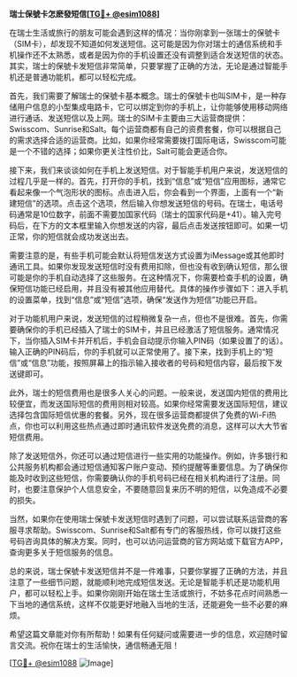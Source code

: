 **瑞士保號卡怎麽發短信[[TG💪+ @esim1088](https://t.me/s/esim1088)]**

在瑞士生活或旅行的朋友可能会遇到这样的情况：当你刚拿到一张瑞士的保號卡（SIM卡），却发现不知道如何发送短信。这可能是因为你对瑞士的通信系统和手机操作还不太熟悉，或者是因为你的手机设置还没有调整到适合发送短信的状态。其实，瑞士的保號卡发短信非常简单，只要掌握了正确的方法，无论是通过智能手机还是普通功能机，都可以轻松完成。

首先，我们需要了解瑞士的保號卡基本概念。瑞士的保號卡也叫SIM卡，是一种存储用户信息的小型集成电路卡，它可以绑定到你的手机上，让你能够使用移动网络进行通话、发送短信以及上网。瑞士的SIM卡主要由三大运营商提供：Swisscom、Sunrise和Salt。每个运营商都有自己的资费套餐，你可以根据自己的需求选择合适的运营商。比如，如果你经常需要拨打国际电话，Swisscom可能是一个不错的选择；如果你更关注性价比，Salt可能会更适合你。

接下来，我们来谈谈如何在手机上发送短信。对于智能手机用户来说，发送短信的过程几乎是一样的。首先，打开你的手机，找到“信息”或“短信”应用图标，通常它看起来像一个气泡形状的图标。点击进入后，你会看到一个界面，上面有一个“新建短信”的选项。点击这个选项，然后输入你想发送短信的号码。在瑞士，电话号码通常是10位数字，前面不需要加国家代码（瑞士的国家代码是+41）。输入完号码后，在下方的文本框里输入你想发送的内容，最后点击发送按钮即可。如果一切正常，你的短信就会成功发送出去。

需要注意的是，有些手机可能会默认将短信发送方式设置为iMessage或其他即时通讯工具。如果你发现发送短信时没有费用扣除，但也没有收到确认短信，那么很可能是你的手机自动选择了这些服务。在这种情况下，你需要检查手机的设置，确保短信功能已经启用，并且没有被其他应用替代。具体的操作步骤如下：进入手机的设置菜单，找到“信息”或“短信”选项，确保“发送作为短信”功能已开启。

对于功能机用户来说，发送短信的过程稍微复杂一点，但也不是很难。首先，你需要确保你的手机已经插入了瑞士的SIM卡，并且已经激活了短信服务。通常情况下，当你插入SIM卡并开机后，手机会自动提示你输入PIN码（如果设置了的话）。输入正确的PIN码后，你的手机就可以正常使用了。接下来，找到手机上的“短信”或“信息”功能，按照屏幕上的指示输入接收者的号码和短信内容，最后按下发送键即可。

此外，瑞士的短信费用也是很多人关心的问题。一般来说，发送国内短信的费用比较便宜，而发送国际短信的费用则相对较高。如果你经常需要发送国际短信，建议选择包含国际短信优惠的套餐。另外，现在很多运营商都提供了免费的Wi-Fi热点，你也可以利用这些热点通过即时通讯软件发送免费的消息，这样可以大大节省短信费用。

除了发送短信外，你还可以通过短信进行一些实用的功能操作。例如，许多银行和公共服务机构都会通过短信通知客户账户变动、预约提醒等重要信息。为了确保你能及时收到这些短信，你需要确认你的手机号码已经在相关机构进行了注册。同时，也要注意保护个人信息安全，不要随意回复来历不明的短信，以免造成不必要的损失。

当然，如果你在使用瑞士保號卡发送短信时遇到了问题，可以尝试联系运营商的客服寻求帮助。Swisscom、Sunrise和Salt都有专门的客服热线，你可以拨打这些号码咨询具体的解决方案。同时，也可以访问运营商的官方网站或下载官方APP，查询更多关于短信服务的信息。

总的来说，瑞士保號卡发送短信并不是一件难事，只要你掌握了正确的方法，并且注意了一些细节问题，就能顺利地完成短信发送。无论是智能手机还是功能机用户，都可以轻松上手。如果你刚刚开始在瑞士生活或旅行，不妨多花点时间熟悉一下当地的通信系统，这样不仅能更好地融入当地的生活，还能避免一些不必要的麻烦。

希望这篇文章能对你有所帮助！如果有任何疑问或需要进一步的信息，欢迎随时留言交流。祝你在瑞士的生活愉快，通信畅通无阻！

[[TG💪+ @esim1088](https://t.me/s/esim1088) ![Image](https://i.postimg.cc/4NQfJmqS/Snipaste-2025-05-13-00-14-12.png)]